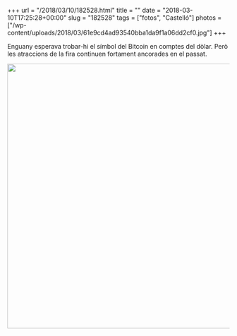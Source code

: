 +++
url = "/2018/03/10/182528.html"
title = ""
date = "2018-03-10T17:25:28+00:00"
slug = "182528"
tags = ["fotos", "Castelló"]
photos = ["/wp-content/uploads/2018/03/61e9cd4ad93540bba1da9f1a06dd2cf0.jpg"]
+++

Enguany esperava trobar-hi el símbol del Bitcoin en comptes del dòlar. Però les atraccions de la fira continuen fortament ancorades en el passat.

<img src="/wp-content/uploads/2018/03/61e9cd4ad93540bba1da9f1a06dd2cf0.jpg" width="600" height="600" />
